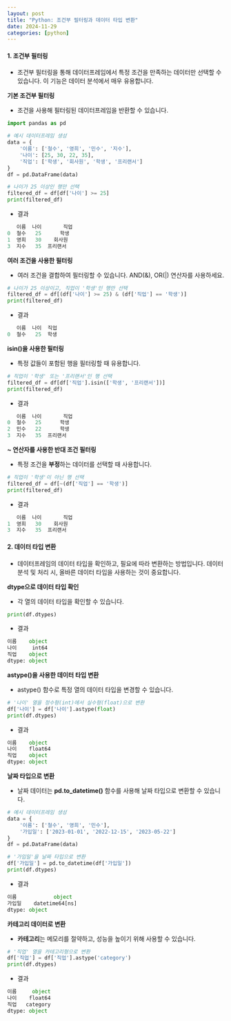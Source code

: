 ```yaml
---
layout: post
title: "Python: 조건부 필터링과 데이터 타입 변환"
date: 2024-11-29
categories: [python] 
---
```


#### 1. 조건부 필터링

- 조건부 필터링을 통해 데이터프레임에서 특정 조건을 만족하는 데이터만 선택할 수 있습니다. 이 기능은 데이터 분석에서 매우 유용합니다.

**기본 조건부 필터링**

- 조건을 사용해 필터링된 데이터프레임을 반환할 수 있습니다.

```python
import pandas as pd

# 예시 데이터프레임 생성
data = {
    '이름': ['철수', '영희', '민수', '지수'],
    '나이': [25, 30, 22, 35],
    '직업': ['학생', '회사원', '학생', '프리랜서']
}
df = pd.DataFrame(data)

# 나이가 25 이상인 행만 선택
filtered_df = df[df['나이'] >= 25]
print(filtered_df)
```

- 결과

```python
   이름  나이       직업
0  철수   25      학생
1  영희   30    회사원
3  지수   35  프리랜서
```

**여러 조건을 사용한 필터링**

- 여러 조건을 결합하여 필터링할 수 있습니다. AND(&), OR(|) 연산자를 사용하세요.

```python
# 나이가 25 이상이고, 직업이 '학생'인 행만 선택
filtered_df = df[(df['나이'] >= 25) & (df['직업'] == '학생')]
print(filtered_df)
```

- 결과

```python
   이름  나이  직업
0  철수   25  학생
```

**isin()을 사용한 필터링**

- 특정 값들이 포함된 행을 필터링할 때 유용합니다.

```python
# 직업이 '학생' 또는 '프리랜서'인 행 선택
filtered_df = df[df['직업'].isin(['학생', '프리랜서'])]
print(filtered_df)
```

- 결과

```python
   이름  나이       직업
0  철수   25      학생
2  민수   22      학생
3  지수   35  프리랜서
```

**~ 연산자를 사용한 반대 조건 필터링**

- 특정 조건을 **부정**하는 데이터를 선택할 때 사용합니다.

```python
# 직업이 '학생'이 아닌 행 선택
filtered_df = df[~(df['직업'] == '학생')]
print(filtered_df)
```

- 결과

```python
   이름  나이       직업
1  영희   30    회사원
3  지수   35  프리랜서
```

#### 2. 데이터 타입 변환

- 데이터프레임의 데이터 타입을 확인하고, 필요에 따라 변환하는 방법입니다. 데이터 분석 및 처리 시, 올바른 데이터 타입을 사용하는 것이 중요합니다.

**dtype으로 데이터 타입 확인**

- 각 열의 데이터 타입을 확인할 수 있습니다.

```python
print(df.dtypes)
```

- 결과

```python
이름    object
나이     int64
직업    object
dtype: object
```

**astype()을 사용한 데이터 타입 변환**

- astype() 함수로 특정 열의 데이터 타입을 변경할 수 있습니다.

```python
# '나이' 열을 정수형(int)에서 실수형(float)으로 변환
df['나이'] = df['나이'].astype(float)
print(df.dtypes)
```

- 결과

```python
이름    object
나이    float64
직업    object
dtype: object
```

**날짜 타입으로 변환**

- 날짜 데이터는 **pd.to_datetime()** 함수를 사용해 날짜 타입으로 변환할 수 있습니다.

```python
# 예시 데이터프레임 생성
data = {
    '이름': ['철수', '영희', '민수'],
    '가입일': ['2023-01-01', '2022-12-15', '2023-05-22']
}
df = pd.DataFrame(data)

# '가입일'을 날짜 타입으로 변환
df['가입일'] = pd.to_datetime(df['가입일'])
print(df.dtypes)
```

- 결과

```python
이름            object
가입일    datetime64[ns]
dtype: object
```

**카테고리 데이터로 변환**

- **카테고리**는 메모리를 절약하고, 성능을 높이기 위해 사용할 수 있습니다.

```python
# '직업' 열을 카테고리형으로 변환
df['직업'] = df['직업'].astype('category')
print(df.dtypes)
```

- 결과

```python
이름     object
나이    float64
직업   category
dtype: object
```
